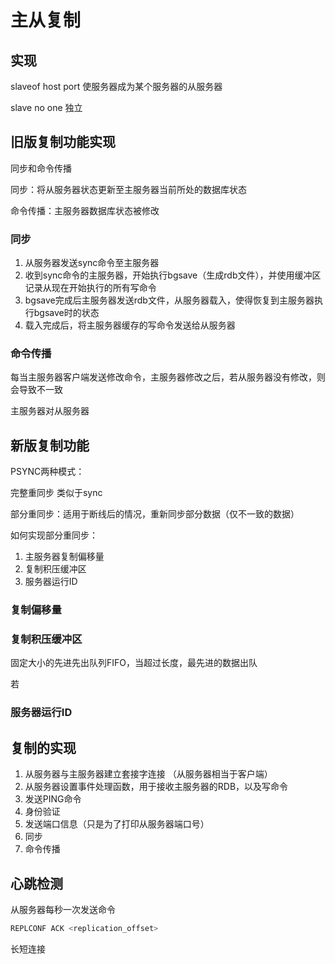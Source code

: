 # 主从复制

## 实现

slaveof host port 使服务器成为某个服务器的从服务器

slave no one 独立



## 旧版复制功能实现

同步和命令传播

同步：将从服务器状态更新至主服务器当前所处的数据库状态

命令传播：主服务器数据库状态被修改



### 同步

1. 从服务器发送sync命令至主服务器
2. 收到sync命令的主服务器，开始执行bgsave（生成rdb文件），并使用缓冲区记录从现在开始执行的所有写命令
3. bgsave完成后主服务器发送rdb文件，从服务器载入，使得恢复到主服务器执行bgsave时的状态
4. 载入完成后，将主服务器缓存的写命令发送给从服务器



### 命令传播

每当主服务器客户端发送修改命令，主服务器修改之后，若从服务器没有修改，则会导致不一致

主服务器对从服务器





## 新版复制功能

PSYNC两种模式：

完整重同步  类似于sync

部分重同步：适用于断线后的情况，重新同步部分数据（仅不一致的数据）



如何实现部分重同步：

1. 主服务器复制偏移量
2. 复制积压缓冲区
3. 服务器运行ID



### 复制偏移量



### 复制积压缓冲区

固定大小的先进先出队列FIFO，当超过长度，最先进的数据出队

若

### 服务器运行ID





## 复制的实现

1. 从服务器与主服务器建立套接字连接 （从服务器相当于客户端）
2. 从服务器设置事件处理函数，用于接收主服务器的RDB，以及写命令
3. 发送PING命令
4. 身份验证
5. 发送端口信息（只是为了打印从服务器端口号）
6. 同步
7. 命令传播

## 心跳检测

从服务器每秒一次发送命令

```sh
REPLCONF ACK <replication_offset>
```

长短连接

